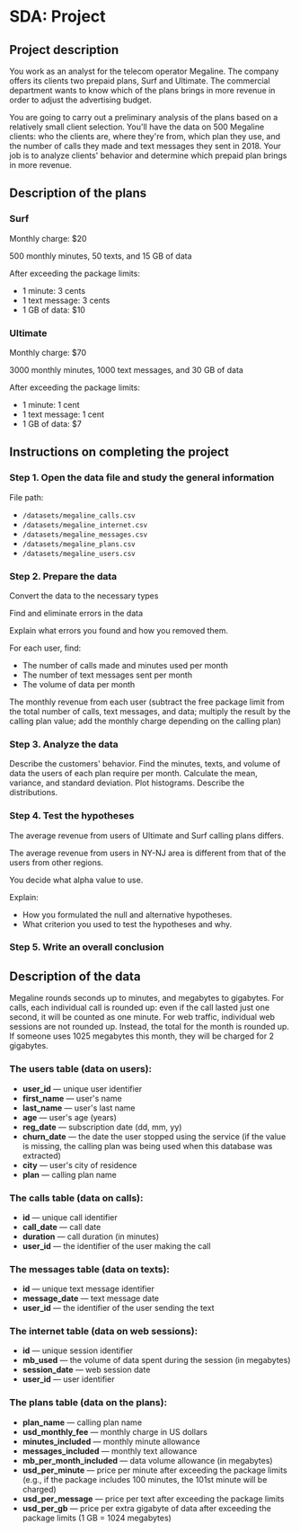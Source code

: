# SDA: Project

## Project description
You work as an analyst for the telecom operator Megaline. The company offers its clients two prepaid plans, Surf and Ultimate. The commercial department wants to know which of the plans brings in more revenue in order to adjust the advertising budget. 

You are going to carry out a preliminary analysis of the plans based on a relatively small client selection. You'll have the data on 500 Megaline clients: who the clients are, where they're from, which plan they use, and the number of calls they made and text messages they sent in 2018. Your job is to analyze clients' behavior and determine which prepaid plan brings in more revenue. 

## Description of the plans

### Surf
Monthly charge: $20

500 monthly minutes, 50 texts, and 15 GB of data

After exceeding the package limits:
- 1 minute: 3 cents
- 1 text message: 3 cents
- 1 GB of data: $10

### Ultimate
Monthly charge: $70

3000 monthly minutes, 1000 text messages, and 30 GB of data

After exceeding the package limits:
- 1 minute: 1 cent
- 1 text message: 1 cent
- 1 GB of data: $7

## Instructions on completing the project

### Step 1. Open the data file and study the general information
File path: 

- `/datasets/megaline_calls.csv`
- `/datasets/megaline_internet.csv`
- `/datasets/megaline_messages.csv`
- `/datasets/megaline_plans.csv`
- `/datasets/megaline_users.csv`

### Step 2. Prepare the data
Convert the data to the necessary types

Find and eliminate errors in the data

Explain what errors you found and how you removed them. 

For each user, find:

- The number of calls made and minutes used per month
- The number of text messages sent per month
- The volume of data per month

The monthly revenue from each user (subtract the free package limit from the total number of calls, text messages, and data; multiply the result by 
the calling plan value; add the monthly charge depending on the calling plan)

### Step 3. Analyze the data
Describe the customers' behavior. Find the minutes, texts, and volume of data the users of each plan require per month. Calculate the mean, variance, and standard deviation. Plot histograms. Describe the distributions. 

### Step 4. Test the hypotheses
The average revenue from users of Ultimate and Surf calling plans differs.

The average revenue from users in NY-NJ area is different from that of the users from other regions.

You decide what alpha value to use.

Explain:

- How you formulated the null and alternative hypotheses.
- What criterion you used to test the hypotheses and why.

### Step 5. Write an overall conclusion

## Description of the data
Megaline rounds seconds up to minutes, and megabytes to gigabytes. For calls, each individual call is rounded up: even if the call lasted just one second, it will be counted as one minute. For web traffic, individual web sessions are not rounded up. Instead, the total for the month is rounded up. If someone uses 1025 megabytes this month, they will be charged for 2 gigabytes.

### The users table (data on users):

- **user_id** — unique user identifier
- **first_name** — user's name
- **last_name** — user's last name
- **age** — user's age (years)
- **reg_date** — subscription date (dd, mm, yy)
- **churn_date** — the date the user stopped using the service (if the value is missing, the calling plan was being used when this database was extracted)
- **city** — user's city of residence
- **plan** — calling plan name

### The calls table (data on calls):

- **id** — unique call identifier
- **call_date** — call date
- **duration** — call duration (in minutes)
- **user_id** — the identifier of the user making the call

### The messages table (data on texts):

- **id** — unique text message identifier
- **message_date** — text message date
- **user_id** — the identifier of the user sending the text

### The internet table (data on web sessions):

- **id** — unique session identifier
- **mb_used** — the volume of data spent during the session (in megabytes)
- **session_date** — web session date
- **user_id** — user identifier

### The plans table (data on the plans):

- **plan_name** — calling plan name
- **usd_monthly_fee** — monthly charge in US dollars
- **minutes_included** — monthly minute allowance
- **messages_included** — monthly text allowance
- **mb_per_month_included** — data volume allowance (in megabytes)
- **usd_per_minute** — price per minute after exceeding the package limits (e.g., if the package includes 100 minutes, the 101st minute will be charged)
- **usd_per_message** — price per text after exceeding the package limits
- **usd_per_gb** — price per extra gigabyte of data after exceeding the package limits (1 GB = 1024 megabytes)
